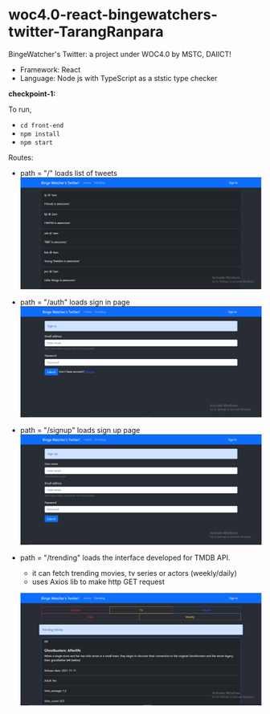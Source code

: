 # woc4.0-react-bingewatchers-twitter-TarangRanpara
BingeWatcher's Twitter: a project under WOC4.0 by MSTC, DAIICT!

- Framework: React 
- Language: Node js with TypeScript as a ststic type checker


**checkpoint-1:**

  To run, 
  - `cd front-end` 
  - `npm install`
  - `npm start`
  
  Routes:
  - path = "/" loads list of tweets 
    ![Screenshot](/screenshots/bt1.PNG)
  - path = "/auth" loads sign in page 
    ![Screenshot](/screenshots/bt3.PNG)
  - path = "/signup" loads sign up page
    ![Screenshot](/screenshots/bt4.PNG) 
  - path = "/trending" loads the interface developed for TMDB API.
      - it can fetch trending movies, tv series or actors (weekly/daily)
      - uses Axios lib to make http GET request 
  
    ![Screenshot](/screenshots/bt2.PNG)
  

